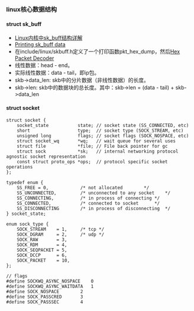 ### linux核心数据结构

#### struct sk_buff
* [Linux内核中sk_buff结构详解](https://www.jianshu.com/p/3738da62f5f6)
* [Printing sk_buff data](https://olegkutkov.me/2019/10/17/printing-sk_buff-data)
* 在include/linux/skbuff.h定义了一个打印函数pkt_hex_dump，然后[Hex Packet Decoder](https://hpd.gasmi.net/)
* 线性数据：head - end。
* 实际线性数据：data - tail，即ip包。
* skb->data_len: skb中的分片数据（非线性数据）的长度。
* skb->len: skb中的数据块的总长度。其中：skb->len = (data - tail) + skb->data_len

#### struct socket
```
struct socket {
    socket_state           state; // socket state (SS_CONNECTED, etc)
    short                  type;  // socket type (SOCK_STREAM, etc)
    unsigned long          flags; // socket flags (SOCK_NOSPACE, etc)
    struct socket_wq       *wq;   // wait queue for several uses
    struct file            *file; // File back pointer for gc
    struct sock            *sk;   // internal networking protocol agnostic socket representation
    const struct proto_ops *ops;  // protocol specific socket operations
};

typedef enum {
	SS_FREE = 0,            /* not allocated		*/
	SS_UNCONNECTED,         /* unconnected to any socket	*/
	SS_CONNECTING,          /* in process of connecting	*/
	SS_CONNECTED,           /* connected to socket		*/
	SS_DISCONNECTING        /* in process of disconnecting	*/
} socket_state;

enum sock_type {
	SOCK_STREAM    = 1,     /* tcp */
	SOCK_DGRAM     = 2,     /* udp */
	SOCK_RAW       = 3,
	SOCK_RDM       = 4,
	SOCK_SEQPACKET = 5,
	SOCK_DCCP      = 6,
	SOCK_PACKET    = 10,
};

// flags
#define SOCKWQ_ASYNC_NOSPACE	0
#define SOCKWQ_ASYNC_WAITDATA	1
#define SOCK_NOSPACE		2
#define SOCK_PASSCRED		3
#define SOCK_PASSSEC		4
```

